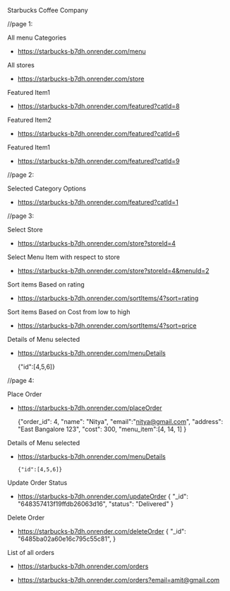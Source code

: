   
  Starbucks Coffee Company

  //page 1:
  
   All menu Categories 
   * https://starbucks-b7dh.onrender.com/menu
    
   All stores
   * https://starbucks-b7dh.onrender.com/store

   Featured Item1
   * https://starbucks-b7dh.onrender.com/featured?catId=8

   Featured Item2
   * https://starbucks-b7dh.onrender.com/featured?catId=6

   Featured Item1
   * https://starbucks-b7dh.onrender.com/featured?catId=9

  //page 2:

   Selected Category Options
   * https://starbucks-b7dh.onrender.com/featured?catId=1

  //page 3:

   Select Store
   * https://starbucks-b7dh.onrender.com/store?storeId=4

   Select Menu Item with respect to store
   * https://starbucks-b7dh.onrender.com/store?storeId=4&menuId=2
      
   Sort items Based on rating
   * https://starbucks-b7dh.onrender.com/sortItems/4?sort=rating

   Sort items Based on Cost from low to high
   * https://starbucks-b7dh.onrender.com/sortItems/4?sort=price

   Details of Menu selected
   * https://starbucks-b7dh.onrender.com/menuDetails
      
      {"id":[4,5,6]}

   //page 4:

   Place Order
   * https://starbucks-b7dh.onrender.com/placeOrder

        {"order_id": 4,
          "name": "Nitya",
          "email":"nitya@gmail.com",
          "address": "East Bangalore 123",
          "cost": 300,
          "menu_item":[4,
                      14,
                      1]
         }

   Details of Menu selected
   * https://starbucks-b7dh.onrender.com/menuDetails
         
         {"id":[4,5,6]}


   Update Order Status
   
   * https://starbucks-b7dh.onrender.com/updateOrder
        {
            "_id": "648357413f19ffdb26063d16",
            "status": "Delivered"
            }

   Delete Order
   
   * https://starbucks-b7dh.onrender.com/deleteOrder
            {
             "_id": "6485ba02a60e16c795c55c81",
            }


   List of all orders
   
  * https://starbucks-b7dh.onrender.com/orders
      
  * https://starbucks-b7dh.onrender.com/orders?email=amit@gmail.com
